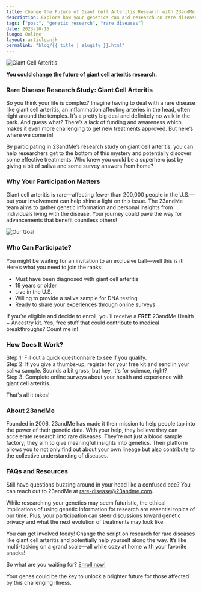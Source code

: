 ```yaml
---
title: Change the Future of Giant Cell Arteritis Research with 23andMe
description: Explore how your genetics can aid research on rare diseases, specifically giant cell arteritis, and why your contribution matters!
tags: ["post", "genetic research", "rare diseases"]
date: 2023-10-15
luogo: Online
layout: article.njk
permalink: "blog/{{ title | slugify }}.html"
---
```


![Giant Cell Arteritis](https://www.23andme.com/assets/svg/mrd/giant-cell-arteritis.svg)

**You could change the future of giant cell arteritis research.**   

### Rare Disease Research Study: Giant Cell Arteritis

So you think your life is complex? Imagine having to deal with a rare disease like giant cell arteritis, an inflammation affecting arteries in the head, often right around the temples. It’s a pretty big deal and definitely no walk in the park. And guess what? There’s a lack of funding and awareness which makes it even more challenging to get new treatments approved. But here’s where we come in!

By participating in 23andMe’s research study on giant cell arteritis, you can help researchers get to the bottom of this mystery and potentially discover some effective treatments. Who knew you could be a superhero just by giving a bit of saliva and some survey answers from home?

### Why Your Participation Matters

Giant cell arteritis is rare—affecting fewer than 200,000 people in the U.S.—but your involvement can help shine a light on this issue. The 23andMe team aims to gather genetic information and personal insights from individuals living with the disease. Your journey could pave the way for advancements that benefit countless others!

![Our Goal](https://www.23andme.com/assets/svg/mrd/our-goal.svg)

### Who Can Participate?

You might be waiting for an invitation to an exclusive ball—well this is it! Here’s what you need to join the ranks:

- Must have been diagnosed with giant cell arteritis
- 18 years or older
- Live in the U.S.
- Willing to provide a saliva sample for DNA testing
- Ready to share your experiences through online surveys 

If you’re eligible and decide to enroll, you’ll receive a **FREE** 23andMe Health + Ancestry kit. Yes, free stuff that could contribute to medical breakthroughs? Count me in!

### How Does It Work?

Step 1: Fill out a quick questionnaire to see if you qualify.  
Step 2: If you give a thumbs-up, register for your free kit and send in your saliva sample. Sounds a bit gross, but hey, it's for science, right?  
Step 3: Complete online surveys about your health and experience with giant cell arteritis.

That's all it takes! 

### About 23andMe

Founded in 2006, 23andMe has made it their mission to help people tap into the power of their genetic data. With your help, they believe they can accelerate research into rare diseases. They’re not just a blood sample factory; they aim to give meaningful insights into genetics. Their platform allows you to not only find out about your own lineage but also contribute to the collective understanding of diseases.

### FAQs and Resources

Still have questions buzzing around in your head like a confused bee? You can reach out to 23andMe at [rare-disease@23andme.com](mailto:rare-disease@23andme.com).

While researching your genetics may seem futuristic, the ethical implications of using genetic information for research are essential topics of our time. Plus, your participation can steer discussions toward genetic privacy and what the next evolution of treatments may look like. 

You can get involved today! Change the script on research for rare diseases like giant cell arteritis and potentially help yourself along the way. It’s like multi-tasking on a grand scale—all while cozy at home with your favorite snacks!

So what are you waiting for? [Enroll now!](https://enroll.23andme.com/research/rare-disease/identity/)

Your genes could be the key to unlock a brighter future for those affected by this challenging illness.